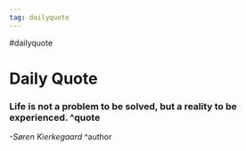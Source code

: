 ```yaml
---
tag: dailyquote
---
```


#dailyquote

# Daily Quote

### Life is not a problem to be solved, but a reality to be experienced. ^quote
*-Søren Kierkegaard* ^author
